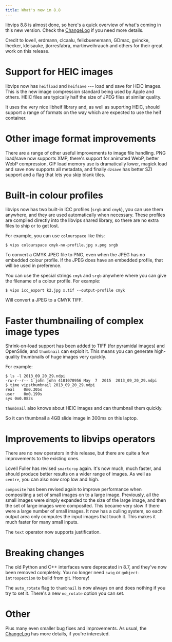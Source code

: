 ```yaml
---
title: What's new in 8.8
---
```


libvips 8.8 is almost done, so here's a quick
overview of what's coming in this new version.  Check the
[ChangeLog](https://github.com/libvips/libvips/blob/master/ChangeLog)
if you need more details.

Credit to lovell, erdmann, clcaalu, felixbuenemann, GDmac, gvincke, lhecker,
kleisauke, jtorresfabra, martinweihrauch and others for their great work
on this release.

# Support for HEIC images

libvips now has `heifload` and `heifsave` --- load and save for HEIC
images.  This is the new image compression standard being used by Apple
and others. HEIC files are typically half the size of JPEG files at similar 
quality.

It uses the very nice libheif library and, as well as suporting HEIC,
should support a range of formats on the way which are expected to use the
heif container.

# Other image format improvements

There are a range of other useful improvements to image file handling. PNG
load/save now supports XMP, there's support for animated WebP, better WebP
compression, GIF load memory use is dramatically lower, magick load and save
now supports all metadata, and finally `dzsave` has better SZI support and
a flag that lets you skip blank tiles.

# Built-in colour profiles

libvips now has two built-in ICC profiles (`srgb` and `cmyk`), you can use
them anywhere, and they are used automatically when necessary. These profiles
are compiled directly into the libvips shared library, so there are no extra
files to ship or to get lost.

For example, you can use `colourspace` like this:

```
$ vips colourspace cmyk-no-profile.jpg x.png srgb
```

To convert a CMYK JPEG file to PNG, even when the JPEG has no embedded colour
profile. If the JPEG does have an embedded profile, that will be used in
preference.

You can use the special strings `cmyk` and `srgb` anywhere where you can give
the filename of a colour profile. For example:

```
$ vips icc_export k2.jpg x.tif --output-profile cmyk
```

Will convert a JPEG to a CMYK TIFF.

# Faster thumbnailing of complex image types

Shrink-on-load support has been added to TIFF (for pyramidal images) and
OpenSlide, and `thumbnail` can exploit it. This means you can generate
high-quality thumbnails of huge images very quickly. 

For example:

```
$ ls -l 2013_09_20_29.ndpi
-rw-r--r-- 1 john john 4101070956 May  7  2015  2013_09_20_29.ndpi
$ time vipsthumbnail 2013_09_20_29.ndpi
real	0m0.305s
user	0m0.199s
sys	0m0.082s
```

`thumbnail` also knows about HEIC images and can thumbnail them quickly.

So it can thumbnail a 4GB slide image in 300ms on this laptop.

# Improvements to libvips operators

There are no new operators in this release, but there are quite a few
improvements to the existing ones.

Lovell Fuller has revised `smartcrop` again. It's now much, much faster, and
should produce better results on a wider range of images. As well as `centre`,
you can also now crop low and high.

`composite` has been revised again to improve performance when compositing a
set of small images on to a large image.  Previously, all the small images
were simply expanded to the size of the large image, and then the set of
large images were composited. This became very slow if there were a large
number of small images.  It now has a culling system, so each output area
only computes the input images that touch it. This makes it much faster
for many small inputs.

The `text` operator now supports justification.

# Breaking changes

The old Python and C++ interfaces were deprecated in 8.7, and they've now
been removed completely. You no longer need `swig` or `gobject-introspection`
to build from git. Hooray!

The `auto_rotate` flag to `thumbnail` is now always on and does nothing if you
try to set it. There's a new `no_rotate` option you can set.

# Other

Plus many even smaller bug fixes and improvements. As usual, the 
[ChangeLog](https://github.com/libvips/libvips/blob/master/ChangeLog)
has more details, if you're interested.
